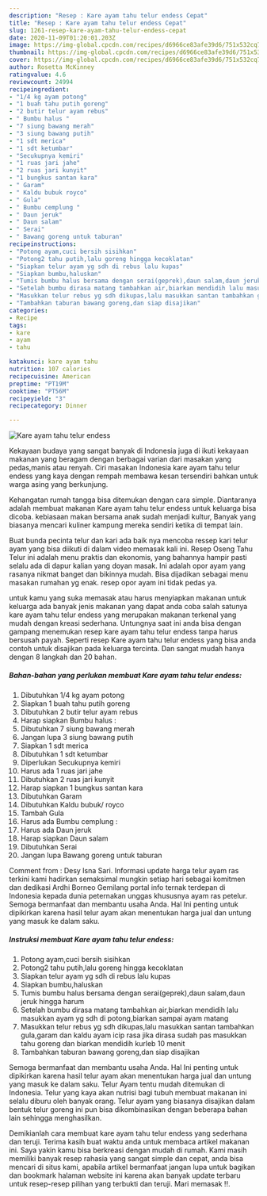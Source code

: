 ```yaml
---
description: "Resep : Kare ayam tahu telur endess Cepat"
title: "Resep : Kare ayam tahu telur endess Cepat"
slug: 1261-resep-kare-ayam-tahu-telur-endess-cepat
date: 2020-11-09T01:20:01.203Z
image: https://img-global.cpcdn.com/recipes/d6966ce83afe39d6/751x532cq70/kare-ayam-tahu-telur-endess-foto-resep-utama.jpg
thumbnail: https://img-global.cpcdn.com/recipes/d6966ce83afe39d6/751x532cq70/kare-ayam-tahu-telur-endess-foto-resep-utama.jpg
cover: https://img-global.cpcdn.com/recipes/d6966ce83afe39d6/751x532cq70/kare-ayam-tahu-telur-endess-foto-resep-utama.jpg
author: Rosetta McKinney
ratingvalue: 4.6
reviewcount: 24994
recipeingredient:
- "1/4 kg ayam potong"
- "1 buah tahu putih goreng"
- "2 butir telur ayam rebus"
- " Bumbu halus "
- "7 siung bawang merah"
- "3 siung bawang putih"
- "1 sdt merica"
- "1 sdt ketumbar"
- "Secukupnya kemiri"
- "1 ruas jari jahe"
- "2 ruas jari kunyit"
- "1 bungkus santan kara"
- " Garam"
- " Kaldu bubuk royco"
- " Gula"
- " Bumbu cemplung "
- " Daun jeruk"
- " Daun salam"
- " Serai"
- " Bawang goreng untuk taburan"
recipeinstructions:
- "Potong ayam,cuci bersih sisihkan"
- "Potong2 tahu putih,lalu goreng hingga kecoklatan"
- "Siapkan telur ayam yg sdh di rebus lalu kupas"
- "Siapkan bumbu,haluskan"
- "Tumis bumbu halus bersama dengan serai(geprek),daun salam,daun jeruk hingga harum"
- "Setelah bumbu dirasa matang tambahkan air,biarkan mendidih lalu masukkan ayam yg sdh di potong,biarkan sampai ayam matang"
- "Masukkan telur rebus yg sdh dikupas,lalu masukkan santan tambahkan gula,garam dan kaldu ayam icip rasa jika dirasa sudah pas masukkan tahu goreng dan biarkan mendidih kurleb 10 menit"
- "Tambahkan taburan bawang goreng,dan siap disajikan"
categories:
- Recipe
tags:
- kare
- ayam
- tahu

katakunci: kare ayam tahu 
nutrition: 107 calories
recipecuisine: American
preptime: "PT19M"
cooktime: "PT56M"
recipeyield: "3"
recipecategory: Dinner

---
```



![Kare ayam tahu telur endess](https://img-global.cpcdn.com/recipes/d6966ce83afe39d6/751x532cq70/kare-ayam-tahu-telur-endess-foto-resep-utama.jpg)

Kekayaan budaya yang sangat banyak di Indonesia juga di ikuti kekayaan makanan yang beragam dengan berbagai varian dari masakan yang pedas,manis atau renyah. Ciri masakan Indonesia kare ayam tahu telur endess yang kaya dengan rempah membawa kesan tersendiri bahkan untuk warga asing yang berkunjung.


Kehangatan rumah tangga bisa ditemukan dengan cara simple. Diantaranya adalah membuat makanan Kare ayam tahu telur endess untuk keluarga bisa dicoba. kebiasaan makan bersama anak sudah menjadi kultur, Banyak yang biasanya mencari kuliner kampung mereka sendiri ketika di tempat lain.

Buat bunda pecinta telur dan kari ada baik nya mencoba ressep kari telur ayam yang bisa diikuti di dalam video memasak kali ini. Resep Oseng Tahu Telur ini adalah menu praktis dan ekonomis, yang bahannya hampir pasti selalu ada di dapur kalian yang doyan masak. Ini adalah opor ayam yang rasanya nikmat banget dan bikinnya mudah. Bisa dijadikan sebagai menu masakan rumahan yg enak. resep opor ayam ini tidak pedas ya.

untuk kamu yang suka memasak atau harus menyiapkan makanan untuk keluarga ada banyak jenis makanan yang dapat anda coba salah satunya kare ayam tahu telur endess yang merupakan makanan terkenal yang mudah dengan kreasi sederhana. Untungnya saat ini anda bisa dengan gampang menemukan resep kare ayam tahu telur endess tanpa harus bersusah payah.
Seperti resep Kare ayam tahu telur endess yang bisa anda contoh untuk disajikan pada keluarga tercinta. Dan sangat mudah hanya dengan 8 langkah dan 20 bahan.


<!--inarticleads1-->

##### Bahan-bahan yang perlukan membuat Kare ayam tahu telur endess:

1. Dibutuhkan 1/4 kg ayam potong
1. Siapkan 1 buah tahu putih goreng
1. Dibutuhkan 2 butir telur ayam rebus
1. Harap siapkan  Bumbu halus :
1. Dibutuhkan 7 siung bawang merah
1. Jangan lupa 3 siung bawang putih
1. Siapkan 1 sdt merica
1. Dibutuhkan 1 sdt ketumbar
1. Diperlukan Secukupnya kemiri
1. Harus ada 1 ruas jari jahe
1. Dibutuhkan 2 ruas jari kunyit
1. Harap siapkan 1 bungkus santan kara
1. Dibutuhkan  Garam
1. Dibutuhkan  Kaldu bubuk/ royco
1. Tambah  Gula
1. Harus ada  Bumbu cemplung :
1. Harus ada  Daun jeruk
1. Harap siapkan  Daun salam
1. Dibutuhkan  Serai
1. Jangan lupa  Bawang goreng untuk taburan


Comment from : Desy Isna Sari. Informasi update harga telur ayam ras terkini kami hadirkan semaksimal mungkin setiap hari sebagai komitmen dan dedikasi Ardhi Borneo Gemilang portal info ternak terdepan di Indonesia kepada dunia peternakan unggas khususnya ayam ras petelur. Semoga bermanfaat dan membantu usaha Anda. Hal Ini penting untuk dipikirkan karena hasil telur ayam akan menentukan harga jual dan untung yang masuk ke dalam saku. 

<!--inarticleads2-->

##### Instruksi membuat  Kare ayam tahu telur endess:

1. Potong ayam,cuci bersih sisihkan
1. Potong2 tahu putih,lalu goreng hingga kecoklatan
1. Siapkan telur ayam yg sdh di rebus lalu kupas
1. Siapkan bumbu,haluskan
1. Tumis bumbu halus bersama dengan serai(geprek),daun salam,daun jeruk hingga harum
1. Setelah bumbu dirasa matang tambahkan air,biarkan mendidih lalu masukkan ayam yg sdh di potong,biarkan sampai ayam matang
1. Masukkan telur rebus yg sdh dikupas,lalu masukkan santan tambahkan gula,garam dan kaldu ayam icip rasa jika dirasa sudah pas masukkan tahu goreng dan biarkan mendidih kurleb 10 menit
1. Tambahkan taburan bawang goreng,dan siap disajikan


Semoga bermanfaat dan membantu usaha Anda. Hal Ini penting untuk dipikirkan karena hasil telur ayam akan menentukan harga jual dan untung yang masuk ke dalam saku. Telur Ayam tentu mudah ditemukan di Indonesia. Telur yang kaya akan nutrisi bagi tubuh membuat makanan ini selalu diburu oleh banyak orang. Telur ayam yang biasanya disajikan dalam bentuk telur goreng ini pun bisa dikombinasikan dengan beberapa bahan lain sehingga menghasilkan. 

Demikianlah cara membuat kare ayam tahu telur endess yang sederhana dan teruji. Terima kasih buat waktu anda untuk membaca artikel makanan ini. Saya yakin kamu bisa berkreasi dengan mudah di rumah. Kami masih memiliki banyak resep rahasia yang sangat simple dan cepat, anda bisa mencari di situs kami, apabila artikel bermanfaat jangan lupa untuk bagikan dan bookmark halaman website ini karena akan banyak update terbaru untuk resep-resep pilihan yang terbukti dan teruji. Mari memasak !!. 
